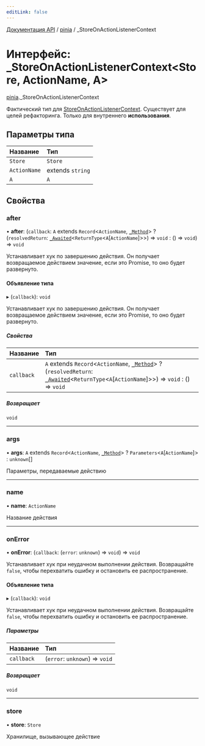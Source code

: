 ```yaml
---
editLink: false
---
```


[Документация API](../index.md) / [pinia](../modules/pinia.md) / \_StoreOnActionListenerContext

# Интерфейс: \_StoreOnActionListenerContext\<Store, ActionName, A\>

[pinia](../modules/pinia.md)._StoreOnActionListenerContext

Фактический тип для [StoreOnActionListenerContext](../modules/pinia.md#StoreOnActionListenerContext). Существует для целей рефакторинга. Только для внутреннего **использования**.

## Параметры типа

| Название     | Тип              |
| :----------- | :--------------- |
| `Store`      | `Store`          |
| `ActionName` | extends `string` |
| `A`          | `A`              |

## Свойства

### after

• **after**: (`callback`: `A` extends `Record`\<`ActionName`, [`_Method`](../modules/pinia.md#_Method)\> ? (`resolvedReturn`: [`_Awaited`](../modules/pinia.md#_Awaited)\<`ReturnType`\<`A`[`ActionName`]\>\>) => `void` : () => `void`) => `void`

Устанавливает хук по завершению действия. Он получает возвращаемое действием значение, если это Promise, то оно будет развернуто.

#### Объявление типа

▸ (`callback`): `void`

Устанавливает хук по завершению действия. Он получает возвращаемое действием значение, если это Promise, то оно будет развернуто.

##### Свойства

| Название   | Тип                                                                                                                                                                                                        |
| :--------- | :--------------------------------------------------------------------------------------------------------------------------------------------------------------------------------------------------------- |
| `callback` | `A` extends `Record`\<`ActionName`, [`_Method`](../modules/pinia.md#_Method)\> ? (`resolvedReturn`: [`_Awaited`](../modules/pinia.md#_Awaited)\<`ReturnType`\<`A`[`ActionName`]\>\>) => `void` : () => `void` |

##### Возвращает

`void`

___

### args

• **args**: `A` extends `Record`\<`ActionName`, [`_Method`](../modules/pinia.md#_Method)\> ? `Parameters`\<`A`[`ActionName`]\> : `unknown`[]

Параметры, передаваемые действию

___

### name

• **name**: `ActionName`

Название действия

___

### onError

• **onError**: (`callback`: (`error`: `unknown`) => `void`) => `void`

Устанавливает хук при неудачном выполнении действия. Возвращайте `false`, чтобы перехватить ошибку и
остановить ее распространение.

#### Объявление типа

▸ (`callback`): `void`

Устанавливает хук при неудачном выполнении действия. Возвращайте `false`, чтобы перехватить ошибку и
остановить ее распространение.

##### Параметры

| Название   | Тип                            |
| :--------- | :----------------------------- |
| `callback` | (`error`: `unknown`) => `void` |

##### Возвращает

`void`

___

### store

• **store**: `Store`

Хранилище, вызывающее действие
